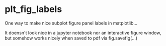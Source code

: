 # plt_fig_labels
One way to make nice subplot figure panel labels in matplotlib... 

It doensn't look nice in a jupyter notebook nor an interactive figure window, but somehow works nicely when saved to pdf via fig.savefig(...)
